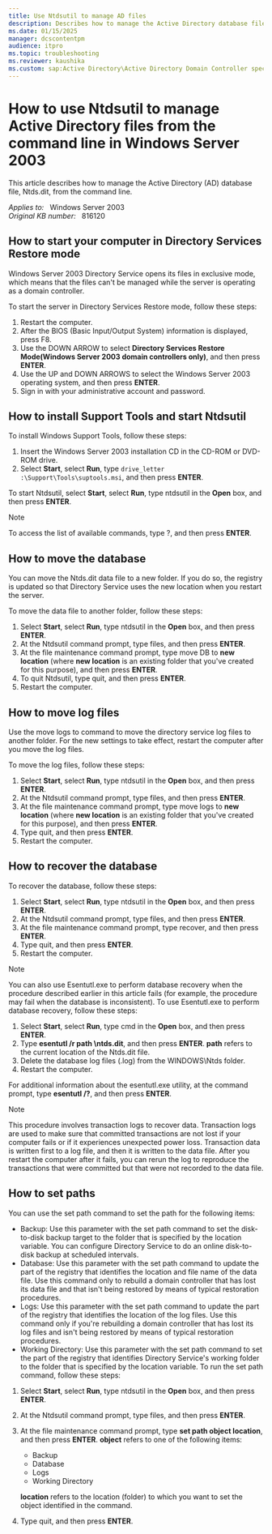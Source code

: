 ```yaml
---
title: Use Ntdsutil to manage AD files
description: Describes how to manage the Active Directory database file, Ntds.dit, from the command line.
ms.date: 01/15/2025
manager: dcscontentpm
audience: itpro
ms.topic: troubleshooting
ms.reviewer: kaushika
ms.custom: sap:Active Directory\Active Directory Domain Controller specific boot failures, csstroubleshoot
---
```

# How to use Ntdsutil to manage Active Directory files from the command line in Windows Server 2003

This article describes how to manage the Active Directory (AD) database file, Ntds.dit, from the command line.

_Applies to:_ &nbsp; Windows Server 2003  
_Original KB number:_ &nbsp; 816120

## How to start your computer in Directory Services Restore mode

Windows Server 2003 Directory Service opens its files in exclusive mode, which means that the files can't be managed while the server is operating as a domain controller.

To start the server in Directory Services Restore mode, follow these steps:

1. Restart the computer.
2. After the BIOS (Basic Input/Output System) information is displayed, press F8.
3. Use the DOWN ARROW to select **Directory Services Restore Mode(Windows Server 2003 domain controllers only)**, and then press **ENTER**.
4. Use the UP and DOWN ARROWS to select the Windows Server 2003 operating system, and then press **ENTER**.
5. Sign in with your administrative account and password.

## How to install Support Tools and start Ntdsutil

To install Windows Support Tools, follow these steps:

1. Insert the Windows Server 2003 installation CD in the CD-ROM or DVD-ROM drive.
2. Select **Start**, select **Run**, type `drive_letter :\Support\Tools\suptools.msi`, and then press **ENTER**.

To start Ntdsutil, select **Start**, select **Run**, type ntdsutil in the **Open** box, and then press **ENTER**.

> [!NOTE]
> To access the list of available commands, type ?, and then press **ENTER**.

## How to move the database

You can move the Ntds.dit data file to a new folder. If you do so, the registry is updated so that Directory Service uses the new location when you restart the server.

To move the data file to another folder, follow these steps:

1. Select **Start**, select **Run**, type ntdsutil in the **Open** box, and then press **ENTER**.
2. At the Ntdsutil command prompt, type files, and then press **ENTER**.
3. At the file maintenance command prompt, type move DB to **new location** (where **new location** is an existing folder that you've created for this purpose), and then press **ENTER**.
4. To quit Ntdsutil, type quit, and then press **ENTER**.
5. Restart the computer.

## How to move log files

Use the move logs to command to move the directory service log files to another folder. For the new settings to take effect, restart the computer after you move the log files.

To move the log files, follow these steps:

1. Select **Start**, select **Run**, type ntdsutil in the **Open** box, and then press **ENTER**.
2. At the Ntdsutil command prompt, type files, and then press **ENTER**.
3. At the file maintenance command prompt, type move logs to **new location** (where **new location** is an existing folder that you've created for this purpose), and then press **ENTER**.
4. Type quit, and then press **ENTER**.
5. Restart the computer.

## How to recover the database

To recover the database, follow these steps:

1. Select **Start**, select **Run**, type ntdsutil in the **Open** box, and then press **ENTER**.
2. At the Ntdsutil command prompt, type files, and then press **ENTER**.
3. At the file maintenance command prompt, type recover, and then press **ENTER**.
4. Type quit, and then press **ENTER**.
5. Restart the computer.

> [!NOTE]
> You can also use Esentutl.exe to perform database recovery when the procedure described earlier in this article fails (for example, the procedure may fail when the database is inconsistent). To use Esentutl.exe to perform database recovery, follow these steps:

1. Select **Start**, select **Run**, type cmd in the **Open** box, and then press **ENTER**.
2. Type **esentutl /r path \ntds.dit**, and then press **ENTER**. **path** refers to the current location of the Ntds.dit file.
3. Delete the database log files (.log) from the WINDOWS\Ntds folder.
4. Restart the computer.

For additional information about the esentutl.exe utility, at the command prompt, type **esentutl /?**, and then press **ENTER**.

> [!NOTE]
> This procedure involves transaction logs to recover data. Transaction logs are used to make sure that committed transactions are not lost if your computer fails or if it experiences unexpected power loss. Transaction data is written first to a log file, and then it is written to the data file. After you restart the computer after it fails, you can rerun the log to reproduce the transactions that were committed but that were not recorded to the data file.

## How to set paths

You can use the set path command to set the path for the following items:

- Backup: Use this parameter with the set path command to set the disk-to-disk backup target to the folder that is specified by the location variable. You can configure Directory Service to do an online disk-to-disk backup at scheduled intervals.
- Database: Use this parameter with the set path command to update the part of the registry that identifies the location and file name of the data file. Use this command only to rebuild a domain controller that has lost its data file and that isn't being restored by means of typical restoration procedures.
- Logs: Use this parameter with the set path command to update the part of the registry that identifies the location of the log files. Use this command only if you're rebuilding a domain controller that has lost its log files and isn't being restored by means of typical restoration procedures.
- Working Directory: Use this parameter with the set path command to set the part of the registry that identifies Directory Service's working folder to the folder that is specified by the location variable. To run the set path command, follow these steps:

1. Select **Start**, select **Run**, type ntdsutil in the **Open** box, and then press **ENTER**.
2. At the Ntdsutil command prompt, type files, and then press **ENTER**.
3. At the file maintenance command prompt, type **set path object location**, and then press **ENTER**. **object** refers to one of the following items:

    - Backup
    - Database
    - Logs
    - Working Directory
  
    **location** refers to the location (folder) to which you want to set the object identified in the command.

4. Type quit, and then press **ENTER**.
